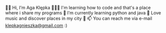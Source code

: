 👋🏻 Hi, I’m Aga Klępka
👩🏻‍💻 I'm learning how to code and that's a place where i share my programs
🌱 I’m currently learning python and java
💞️ Love music and discover places in my city 🌃 
📫 You can reach me via e-mail klepkagnieszka@gmail.com :) 
